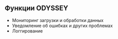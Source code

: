 ##  Функции ODYSSEY

- Мониторинг загрузки и обработки данных
- Уведомление об ошибках и других проблемах
- Логгирование
